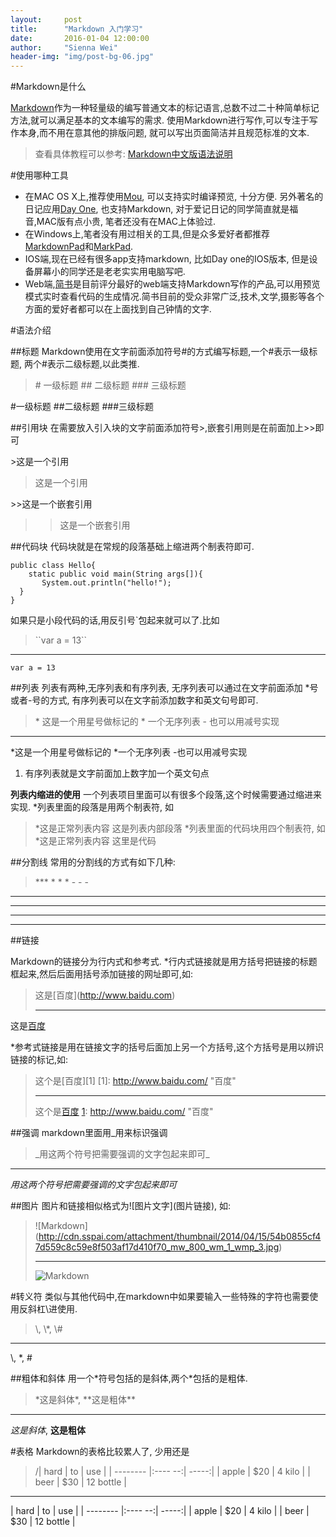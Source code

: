 ```yaml
---
layout:     post
title:      "Markdown 入门学习"
date:       2016-01-04 12:00:00
author:     "Sienna Wei"
header-img: "img/post-bg-06.jpg"
---
```


#Markdown是什么

[Markdown][1]作为一种轻量级的编写普通文本的标记语言,总数不过二十种简单标记方法,就可以满足基本的文本编写的需求. 使用Markdown进行写作,可以专注于写作本身,而不用在意其他的排版问题, 就可以写出页面简洁并且规范标准的文本.

>查看具体教程可以参考:
[Markdown中文版语法说明][2]

#使用哪种工具

* 在MAC OS X上,推荐使用[Mou][3], 可以支持实时编译预览, 十分方便. 另外著名的日记应用[Day One][4], 也支持Markdown, 对于爱记日记的同学简直就是福音,MAC版有点小贵, 笔者还没有在MAC上体验过.
* 在Windows上,笔者没有用过相关的工具,但是众多爱好者都推荐[MarkdownPad][5]和[MarkPad][6].
* IOS端,现在已经有很多app支持markdown, 比如Day one的IOS版本, 但是设备屏幕小的同学还是老老实实用电脑写吧.
* Web端,[简书][7]是目前评分最好的web端支持Markdown写作的产品,可以用预览模式实时查看代码的生成情况.简书目前的受众非常广泛,技术,文学,摄影等各个方面的爱好者都可以在上面找到自己钟情的文字.

#语法介绍

##标题
Markdown使用在文字前面添加符号\#的方式编写标题,一个\#表示一级标题, 两个\#表示二级标题,以此类推.
>\# 一级标题
\#\# 二级标题
\#\#\# 三级标题

#一级标题
##二级标题
###三级标题

##引用块
在需要放入引入块的文字前面添加符号\>,嵌套引用则是在前面加上\>>即可

\>这是一个引用

>这是一个引用

\>\>这是一个嵌套引用

>>这是一个嵌套引用

##代码块
代码块就是在常规的段落基础上缩进两个制表符即可.
   
    public class Hello{
        static public void main(String args[]){
           System.out.println("hello!");
      }
    }

如果只是小段代码的话,用反引号`包起来就可以了.比如 
>\`\`var a = 13\`\`
***
``var a = 13``


##列表
列表有两种,无序列表和有序列表, 无序列表可以通过在文字前面添加 \*号或者\-号的方式, 有序列表可以在文字前添加数字和英文句号即可.

>\* 这是一个用星号做标记的
\* 一个无序列表
\- 也可以用减号实现
***
*这是一个用星号做标记的
*一个无序列表
-也可以用减号实现

1. 有序列表就是文字前面加上数字加一个英文句点

**列表内缩进的使用**
一个列表项目里面可以有很多个段落,这个时候需要通过缩进来实现.
*列表里面的段落是用两个制表符, 如
>*这是正常列表内容
     这是列表内部段落
*列表里面的代码块用四个制表符, 如
>*这是正常列表内容
        这里是代码

##分割线
常用的分割线的方式有如下几种:
>\*\*\*
\* \* \*
\- \- \-
***
***
* * *
- - -

##链接

Markdown的链接分为行内式和参考式. 
*行内式链接就是用方括号把链接的标题框起来,然后后面用括号添加链接的网址即可,如:

>这是\[百度](http://www.baidu.com)
>***
这是[百度](http://www.baidu.com)

*参考式链接是用在链接文字的括号后面加上另一个方括号,这个方括号是用以辨识链接的标记,如:

>这个是\[百度]\[1]
\[1]: http://www.baidu.com/ "百度"
>***
>这个是[百度][1]
[1]: http://www.baidu.com/ "百度"

##强调
markdown里面用\_用来标识强调

>\_用这两个符号把需要强调的文字包起来即可_
***
_用这两个符号把需要强调的文字包起来即可_

##图片
图片和链接相似格式为\!\[图片文字](图片链接), 如:
>\!\[Markdown](http://cdn.sspai.com/attachment/thumbnail/2014/04/15/54b0855cf47d559c8c59e8f503af17d410f70_mw_800_wm_1_wmp_3.jpg)
>***
>![Markdown](http://upload-images.jianshu.io/upload_images/721952-d0fb1ee41379e552.jpg?imageMogr2/auto-orient/strip%7CimageView2/2/w/1240)



#转义符
类似与其他代码中,在markdown中如果要输入一些特殊的字符也需要使用反斜杠\进使用.
>\\\, \\\*, \\\#
***
\\, \*, \#

##粗体和斜体
用一个\*符号包括的是斜体,两个\*包括的是粗体.
>\*这是斜体\*, \*\*这是粗体\*\*
***
*这是斜体*, **这是粗体**

#表格
Markdown的表格比较累人了, 少用还是
>/| hard       | to          | use    |
  | --------  |:---- --:| -----:|
  | apple       | $20       | 4 kilo        |
  | beer        | $30        |  12 bottle  |
***
  | hard        | to          | use    |
  | --------  |:---- --:| -----:|
  | apple       | $20       | 4 kilo        |
  | beer        | $30        |  12 bottle  |



[1]: http://baike.baidu.com/link?url=irHfpQpbk1fctASI-6gwVqTih2UZbbuyDNoSiE4MrsMy6TAWaUHFSVGuryDdRsqlyWDWVzMwRPUxBK5yinf4nq "百度介绍"
[2]:http://wowubuntu.com/markdown/#list "中文版说明文档"
[3]:http://25.io/mou/ "Mou下载地址"
[4]:http://dayoneapp.com/ "Day One下载地址"
[5]:http://www.markdownpad.com/ "Markdownpad 下载地址"
[6]:http://code52.org/DownmarkerWPF/ "MarkPad 下载地址"
[7]:http://www.jianshu.com/ "简书"
